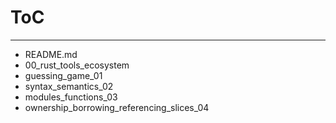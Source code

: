 # ToC

---

- README.md
- 00_rust_tools_ecosystem
- guessing_game_01
- syntax_semantics_02
- modules_functions_03
- ownership_borrowing_referencing_slices_04
